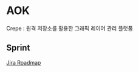 # AOK
Crepe : 원격 저장소를 활용한 그래픽 레이어 관리 플랫폼

## Sprint
[Jira Roadmap](https://sdylockon.atlassian.net/jira/software/projects/CREP/boards/2/roadmap)
